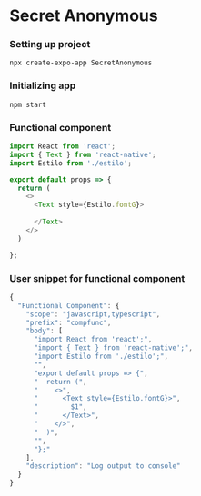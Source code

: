 # Secret Anonymous

### Setting up project

    npx create-expo-app SecretAnonymous
    
### Initializing app

    npm start

### Functional component

```js
import React from 'react';
import { Text } from 'react-native';
import Estilo from './estilo';

export default props => {
  return (
    <>
      <Text style={Estilo.fontG}>
        
      </Text>
    </>
  )

};
```

### User snippet for functional component

```js
{
  "Functional Component": {
    "scope": "javascript,typescript",
    "prefix": "compfunc",
    "body": [
      "import React from 'react';",
      "import { Text } from 'react-native';",
      "import Estilo from './estilo';",
      "",
      "export default props => {",
      "  return (",
      "    <>",
      "      <Text style={Estilo.fontG}>",
      "        $1",
      "      </Text>",
      "    </>",
      "  )",
      "",
      "};"
    ],
    "description": "Log output to console"
  }
}
```
